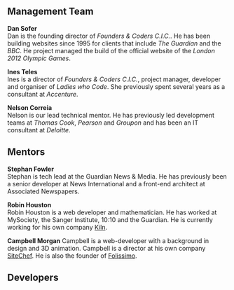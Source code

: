 ## Management Team

**Dan Sofer**	
Dan is the founding director of *Founders & Coders C.I.C.*. He has been building websites since 1995 for clients that include *The Guardian* and the *BBC*. He project managed the build of the official website of the *London 2012 Olympic Games*.

<a href="https://www.linkedin.com/in/dsofer" target="_blank" class="team-image dan"></a>

**Ines Teles**    
Ines is a director of *Founders & Coders C.I.C.*, project manager, developer and organiser of *Ladies who Code*. She previously spent several years as a consultant at *Accenture*. 

<a href="https://www.linkedin.com/in/iteles" target="_blank" class="team-image ines"></a>

<!-- ![Nelson](/img/us/mentors/nelson.jpg) -->
**Nelson Correia**    
Nelson is our lead technical mentor. He has previously led development teams at *Thomas Cook*, *Pearson* and *Groupon* and has been an IT consultant at *Deloitte*.

<a href="https://www.linkedin.com/in/nelsonic" target="_blank" class="team-image nelson"></a>

## Mentors

**Stephan Fowler**	
Stephan is tech lead at the Guardian News & Media. He has previously been a senior developer at News International and a front-end architect at Associated Newspapers.

<a href="https://www.linkedin.com/in/stephanfowler" target="_blank" class="team-image stephan"></a>

**Robin Houston**	
Robin Houston is a web developer and mathematician. He has worked at MySociety, the Sanger Institute, 10:10 and the Guardian. He is currently working for his own company <a href="http://www.kiln.it/" target="_blank">Kiln</a>.

<a href="https://www.linkedin.com/pub/robin-houston/3/bba/677" target="_blank" class="team-image robin"></a>

**Campbell Morgan**	
Campbell is a web-developer with a background in design and 3D animation. Campbell is a director at his own company <a href="http://www.sitechef.co.uk/" target="_blank">SiteChef</a>. He is also the founder of <a href="http://www.folissimo.com/#/" target="_blank">Folissimo</a>.

<a href="https://uk.linkedin.com/pub/campbell-morgan/46/b60/805" target="_blank" class="team-image campbell"></a>

## Developers
<div class="overflow-hidden">
	<div class="grid-4">
		<a href="https://github.com/NataliaLKB" target="_blank"><div class="team-image-grid natalia"></div></a>
	</div>
	<div class="grid-4">
		<a href="https://github.com/FilWisher" target="_blank"><div class="team-image-grid will"></div></a>
	</div>
	<div class="grid-4">
		<a href="https://uk.linkedin.com/pub/izaak-rogan/99/476/1b0" target="_blank"><div class="team-image-grid izaak"></div></a>
	</div>
	<div class="grid-4">
		<a href="https://github.com/besarthoxhaj" target="_blank"><div class="team-image-grid bes"></div></a>
	</div>
	<div class="grid-4">
		<a href="https://github.com/benjaminlees" target="_blank"><div class="team-image-grid benji"></div></a>
	</div>
	<div class="grid-4">
		<a href="https://github.com/harrygfox" target="_blank"><div class="team-image-grid harry"></div></a>
	</div>
	<div class="grid-4"><p></p></div>
	<div class="grid-4">
		<a href="https://uk.linkedin.com/pub/emma-milner/29/a00/a05" target="_blank"><div class="team-image-grid emma"></div></a>
	</div>
</div>

